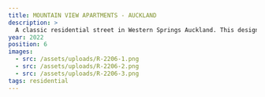 ```yaml
---
title: MOUNTAIN VIEW APARTMENTS - AUCKLAND
description: >
  A classic residential street in Western Springs Auckland. This design comprises of 15x two bedroom units on a 702m2 site. Extensive research of the market and housing NZ requirements resulted in a highly efficient typical two bedroom layout with North facing outdoor living spaces. Designed with cost efficient low maintenance materials sympathetic to the existing suburb. Units one would be most happy to live in
year: 2022
position: 6
images:
  - src: /assets/uploads/R-2206-1.png
  - src: /assets/uploads/R-2206-2.png
  - src: /assets/uploads/R-2206-3.png
tags: residential
---
```


